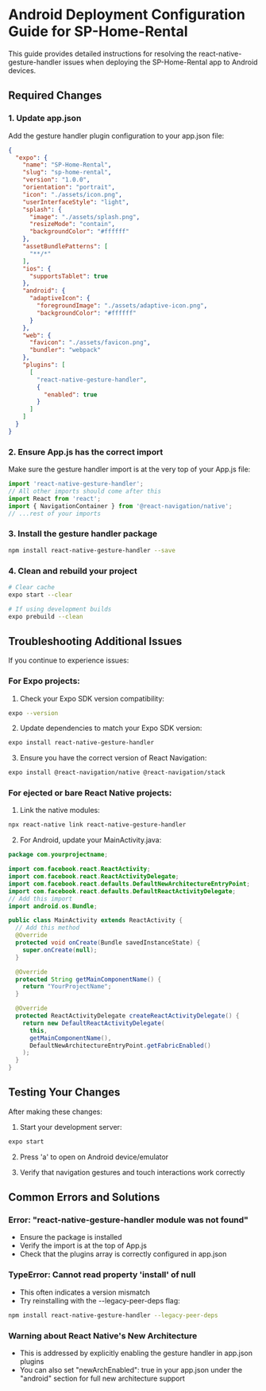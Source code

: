 # Android Deployment Configuration Guide for SP-Home-Rental

This guide provides detailed instructions for resolving the react-native-gesture-handler issues when deploying the SP-Home-Rental app to Android devices.

## Required Changes

### 1. Update app.json

Add the gesture handler plugin configuration to your app.json file:

```json
{
  "expo": {
    "name": "SP-Home-Rental",
    "slug": "sp-home-rental",
    "version": "1.0.0",
    "orientation": "portrait",
    "icon": "./assets/icon.png",
    "userInterfaceStyle": "light",
    "splash": {
      "image": "./assets/splash.png",
      "resizeMode": "contain",
      "backgroundColor": "#ffffff"
    },
    "assetBundlePatterns": [
      "**/*"
    ],
    "ios": {
      "supportsTablet": true
    },
    "android": {
      "adaptiveIcon": {
        "foregroundImage": "./assets/adaptive-icon.png",
        "backgroundColor": "#ffffff"
      }
    },
    "web": {
      "favicon": "./assets/favicon.png",
      "bundler": "webpack"
    },
    "plugins": [
      [
        "react-native-gesture-handler",
        {
          "enabled": true
        }
      ]
    ]
  }
}
```

### 2. Ensure App.js has the correct import

Make sure the gesture handler import is at the very top of your App.js file:

```javascript
import 'react-native-gesture-handler';
// All other imports should come after this
import React from 'react';
import { NavigationContainer } from '@react-navigation/native';
// ...rest of your imports
```

### 3. Install the gesture handler package

```bash
npm install react-native-gesture-handler --save
```

### 4. Clean and rebuild your project

```bash
# Clear cache
expo start --clear

# If using development builds
expo prebuild --clean
```

## Troubleshooting Additional Issues

If you continue to experience issues:

### For Expo projects:

1. Check your Expo SDK version compatibility:
```bash
expo --version
```

2. Update dependencies to match your Expo SDK version:
```bash
expo install react-native-gesture-handler
```

3. Ensure you have the correct version of React Navigation:
```bash
expo install @react-navigation/native @react-navigation/stack
```

### For ejected or bare React Native projects:

1. Link the native modules:
```bash
npx react-native link react-native-gesture-handler
```

2. For Android, update your MainActivity.java:
```java
package com.yourprojectname;

import com.facebook.react.ReactActivity;
import com.facebook.react.ReactActivityDelegate;
import com.facebook.react.defaults.DefaultNewArchitectureEntryPoint;
import com.facebook.react.defaults.DefaultReactActivityDelegate;
// Add this import
import android.os.Bundle;

public class MainActivity extends ReactActivity {
  // Add this method
  @Override
  protected void onCreate(Bundle savedInstanceState) {
    super.onCreate(null);
  }

  @Override
  protected String getMainComponentName() {
    return "YourProjectName";
  }

  @Override
  protected ReactActivityDelegate createReactActivityDelegate() {
    return new DefaultReactActivityDelegate(
      this,
      getMainComponentName(),
      DefaultNewArchitectureEntryPoint.getFabricEnabled()
    );
  }
}
```

## Testing Your Changes

After making these changes:

1. Start your development server:
```bash
expo start
```

2. Press 'a' to open on Android device/emulator

3. Verify that navigation gestures and touch interactions work correctly

## Common Errors and Solutions

### Error: "react-native-gesture-handler module was not found"
- Ensure the package is installed
- Verify the import is at the top of App.js
- Check that the plugins array is correctly configured in app.json

### TypeError: Cannot read property 'install' of null
- This often indicates a version mismatch
- Try reinstalling with the --legacy-peer-deps flag:
```bash
npm install react-native-gesture-handler --legacy-peer-deps
```

### Warning about React Native's New Architecture
- This is addressed by explicitly enabling the gesture handler in app.json plugins
- You can also set "newArchEnabled": true in your app.json under the "android" section for full new architecture support
